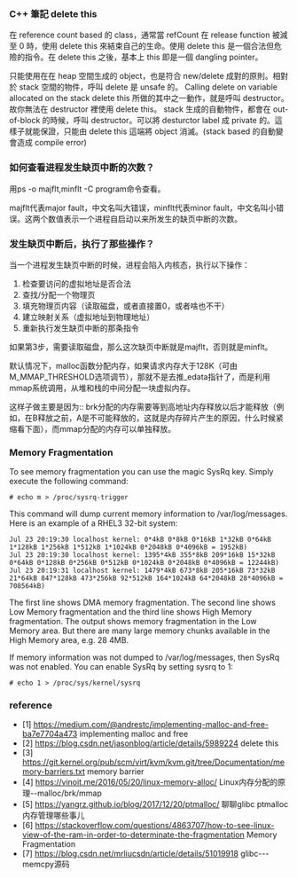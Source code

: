 


### C++ 筆記 delete this

在 reference count based 的 class，通常當 refCount 在 release function 被減至 0 時，使用 delete this 來結束自己的生命。使用 delete this 是一個合法但危險的指令。在 delete this 之後，基本上 this 即是一個 dangling pointer。

只能使用在在 heap 空間生成的 object，也是符合 new/delete 成對的原則。相對於 stack 空間的物件，呼叫 delete 是 unsafe 的。 Calling delete on variable allocated on the stack
delete this 所做的其中之一動作，就是呼叫 destructor。故你無法在 destructor 裡使用 delete this。
stack 生成的自動物件，都會在 out-of-block 的時候，呼叫 destructor。可以將 desturctor label 成 private 的。這樣子就能保證，只能由 delete this 這端將 object 消滅。(stack based 的自動變會造成 compile error)


### 如何查看进程发生缺页中断的次数？

用ps -o majflt,minflt -C program命令查看。

majflt代表major fault，中文名叫大错误，minflt代表minor fault，中文名叫小错误。这两个数值表示一个进程自启动以来所发生的缺页中断的次数。

### 发生缺页中断后，执行了那些操作？

当一个进程发生缺页中断的时候，进程会陷入内核态，执行以下操作：

1. 检查要访问的虚拟地址是否合法
2. 查找/分配一个物理页
3. 填充物理页内容（读取磁盘，或者直接置0，或者啥也不干）
4. 建立映射关系（虚拟地址到物理地址）
5. 重新执行发生缺页中断的那条指令

如果第3步，需要读取磁盘，那么这次缺页中断就是majflt，否则就是minflt。

默认情况下，malloc函数分配内存，如果请求内存大于128K（可由M_MMAP_THRESHOLD选项调节），那就不是去推_edata指针了，而是利用mmap系统调用，从堆和栈的中间分配一块虚拟内存。

这样子做主要是因为::
brk分配的内存需要等到高地址内存释放以后才能释放（例如，在B释放之前，A是不可能释放的，这就是内存碎片产生的原因，什么时候紧缩看下面），而mmap分配的内存可以单独释放。

### Memory Fragmentation

To see memory fragmentation you can use the magic SysRq key. Simply execute the following command:
```
# echo m > /proc/sysrq-trigger
```
This command will dump current memory information to /var/log/messages. Here is an example of a RHEL3 32-bit system:
```
Jul 23 20:19:30 localhost kernel: 0*4kB 0*8kB 0*16kB 1*32kB 0*64kB 1*128kB 1*256kB 1*512kB 1*1024kB 0*2048kB 0*4096kB = 1952kB)
Jul 23 20:19:30 localhost kernel: 1395*4kB 355*8kB 209*16kB 15*32kB 0*64kB 0*128kB 0*256kB 0*512kB 0*1024kB 0*2048kB 0*4096kB = 12244kB)
Jul 23 20:19:31 localhost kernel: 1479*4kB 673*8kB 205*16kB 73*32kB 21*64kB 847*128kB 473*256kB 92*512kB 164*1024kB 64*2048kB 28*4096kB = 708564kB)
```
The first line shows DMA memory fragmentation. The second line shows Low Memory fragmentation and the third line shows High Memory fragmentation. The output shows memory fragmentation in the Low Memory area. But there are many large memory chunks available in the High Memory area, e.g. 28 4MB.

If memory information was not dumped to /var/log/messages, then SysRq was not enabled. You can enable SysRq by setting sysrq to 1:

```
# echo 1 > /proc/sys/kernel/sysrq
```

### reference
* [1] https://medium.com/@andrestc/implementing-malloc-and-free-ba7e7704a473 implementing malloc and free
* [2] https://blog.csdn.net/jasonblog/article/details/5989224 delete this
* [3] https://git.kernel.org/pub/scm/virt/kvm/kvm.git/tree/Documentation/memory-barriers.txt memory barrier
* [4] https://vinoit.me/2016/05/20/linux-memory-alloc/ Linux内存分配的原理--malloc/brk/mmap
* [5] https://yangrz.github.io/blog/2017/12/20/ptmalloc/ 聊聊glibc ptmalloc内存管理哪些事儿
* [6] https://stackoverflow.com/questions/4863707/how-to-see-linux-view-of-the-ram-in-order-to-determinate-the-fragmentation Memory Fragmentation
* [7] https://blog.csdn.net/mrliucsdn/article/details/51019918 glibc---memcpy源码
